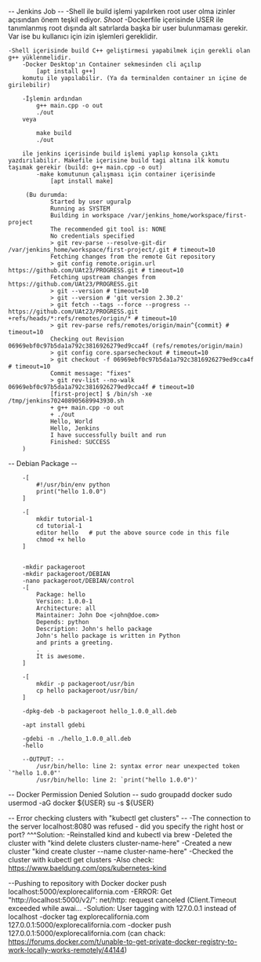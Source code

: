 -- Jenkins Job --
    -Shell ile build işlemi yapılırken root user olma izinler açısından önem teşkil ediyor.
        _Shoot_
            -Dockerfile içerisinde USER ile tanımlanmış root dışında alt satırlarda başka bir user bulunmaması gerekir. Var ise bu kullanıcı için izin işlemleri gereklidir.

    -Shell içerisinde build C++ geliştirmesi yapabilmek için gerekli olan g++ yüklenmelidir.
        -Docker Desktop'ın Container sekmesinden cli açılıp 
            [apt install g++] 
        komutu ile yapılabilir. (Ya da terminalden container ın içine de girilebilir)

        -İşlemin ardından 
            g++ main.cpp -o out
            ./out
        veya

            make build 
            ./out

        ile jenkins içerisinde build işlemi yaplıp konsola çıktı yazdırılabilir. Makefile içerisine build tagi altına ilk komutu taşımak gerekir (build: g++ main.cpp -o out)
            -make komutunun çalışması için container içerisinde 
                [apt install make] 
        
         (Bu durumda: 
                Started by user uguralp
                Running as SYSTEM
                Building in workspace /var/jenkins_home/workspace/first-project
                The recommended git tool is: NONE
                No credentials specified
                > git rev-parse --resolve-git-dir /var/jenkins_home/workspace/first-project/.git # timeout=10
                Fetching changes from the remote Git repository
                > git config remote.origin.url https://github.com/UAt23/PROGRESS.git # timeout=10
                Fetching upstream changes from https://github.com/UAt23/PROGRESS.git
                > git --version # timeout=10
                > git --version # 'git version 2.30.2'
                > git fetch --tags --force --progress -- https://github.com/UAt23/PROGRESS.git +refs/heads/*:refs/remotes/origin/* # timeout=10
                > git rev-parse refs/remotes/origin/main^{commit} # timeout=10
                Checking out Revision 06969ebf0c97b5da1a792c3816926279ed9cca4f (refs/remotes/origin/main)
                > git config core.sparsecheckout # timeout=10
                > git checkout -f 06969ebf0c97b5da1a792c3816926279ed9cca4f # timeout=10
                Commit message: "fixes"
                > git rev-list --no-walk 06969ebf0c97b5da1a792c3816926279ed9cca4f # timeout=10
                [first-project] $ /bin/sh -xe /tmp/jenkins702408905689943930.sh
                + g++ main.cpp -o out
                + ./out
                Hello, World
                Hello, Jenkins
                I have successfully built and run
                Finished: SUCCESS
        )



 -- Debian Package --

        -[
            #!/usr/bin/env python
            print("hello 1.0.0")
        ]

        -[
            mkdir tutorial-1
            cd tutorial-1
            editor hello   # put the above source code in this file
            chmod +x hello
        ]


        -mkdir packageroot
        -mkdir packageroot/DEBIAN
        -nano packageroot/DEBIAN/control                      
        -[
            Package: hello
            Version: 1.0.0-1
            Architecture: all
            Maintainer: John Doe <john@doe.com>
            Depends: python
            Description: John's hello package
            John's hello package is written in Python
            and prints a greeting.
            .
            It is awesome.
        ]

        -[
            mkdir -p packageroot/usr/bin
            cp hello packageroot/usr/bin/
        ]

        -dpkg-deb -b packageroot hello_1.0.0_all.deb

        -apt install gdebi

        -gdebi -n ./hello_1.0.0_all.deb
        -hello

        --OUTPUT: --
            /usr/bin/hello: line 2: syntax error near unexpected token `"hello 1.0.0"'
            /usr/bin/hello: line 2: `print("hello 1.0.0")'


 -- Docker Permission Denied Solution --
        sudo groupadd docker
        sudo usermod -aG docker ${USER}
        su -s ${USER}
    
-- Error checking clusters with "kubectl get clusters" --
    -The connection to the server localhost:8080 was refused - did you specify the right host or port?
    ^^^Solution:
        -Reinstalled kind and kubectl via brew
        -Deleted the cluster with "kind delete clusters cluster-name-here"
        -Created a new cluster "kind create cluster --name cluster-name-here"
        -Checked the cluster with kubectl get clusters
        -Also check: https://www.baeldung.com/ops/kubernetes-kind  


--Pushing to repository with Docker
    docker push localhost:5000/explorecalifornia.com
    -ERROR: Get "http://localhost:5000/v2/": net/http: request canceled (Client.Timeout exceeded while awai...
    -Solution: User tagging with 127.0.0.1 instead of localhost
        -docker tag explorecalifornia.com 127.0.0.1:5000/explorecalifornia.com
        -docker push 127.0.0.1:5000/explorecalifornia.com
        (can chack: https://forums.docker.com/t/unable-to-get-private-docker-registry-to-work-locally-works-remotely/44144)
